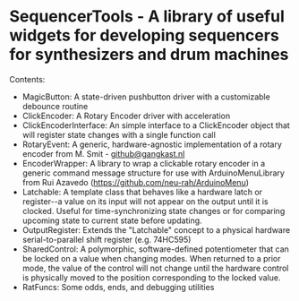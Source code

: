 # SequencerTools - A library of useful widgets for developing sequencers for synthesizers and drum machines
Contents:
- MagicButton: A state-driven pushbutton driver with a customizable debounce routine
- ClickEncoder: A Rotary Encoder driver with acceleration
- ClickEncoderInterface: An simple interface to a ClickEncoder object that will register state changes with a single function call
- RotaryEvent: A generic, hardware-agnostic implementation of a rotary encoder from M. Smit - github@gangkast.nl
- EncoderWrapper: A library to wrap a clickable rotary encoder in a generic command message structure for use with ArduinoMenuLibrary from Rui Azavedo (https://github.com/neu-rah/ArduinoMenu)
- Latchable: A template class that behaves like a hardware latch or register--a value on its input will not appear on the output until it is clocked. Useful for time-synchronizing state changes or for comparing upcoming state to current state before updating.
- OutputRegister: Extends the "Latchable" concept to a physical hardware serial-to-parallel shift register (e.g. 74HC595)
- SharedControl: A polymorphic, software-defined potentiometer that can be locked on a value when changing modes. When returned to a prior mode, the value of the control will not change until the hardware control is physically moved to the position corresponding to the locked value.
- RatFuncs: Some odds, ends, and debugging utilities
